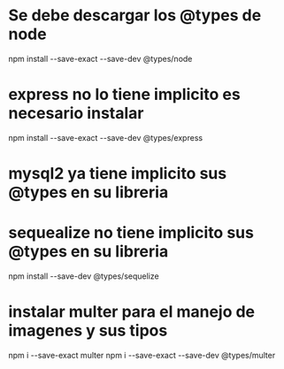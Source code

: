 # Se debe descargar los @types de node
npm install --save-exact --save-dev @types/node
# express no lo tiene implicito es necesario instalar
npm install --save-exact --save-dev @types/express
# mysql2 ya tiene implicito sus @types en su libreria
# sequealize no tiene implicito sus @types en su libreria
npm install --save-dev @types/sequelize

# instalar multer para el manejo de imagenes y sus tipos
npm i --save-exact multer
npm i --save-exact --save-dev @types/multer
